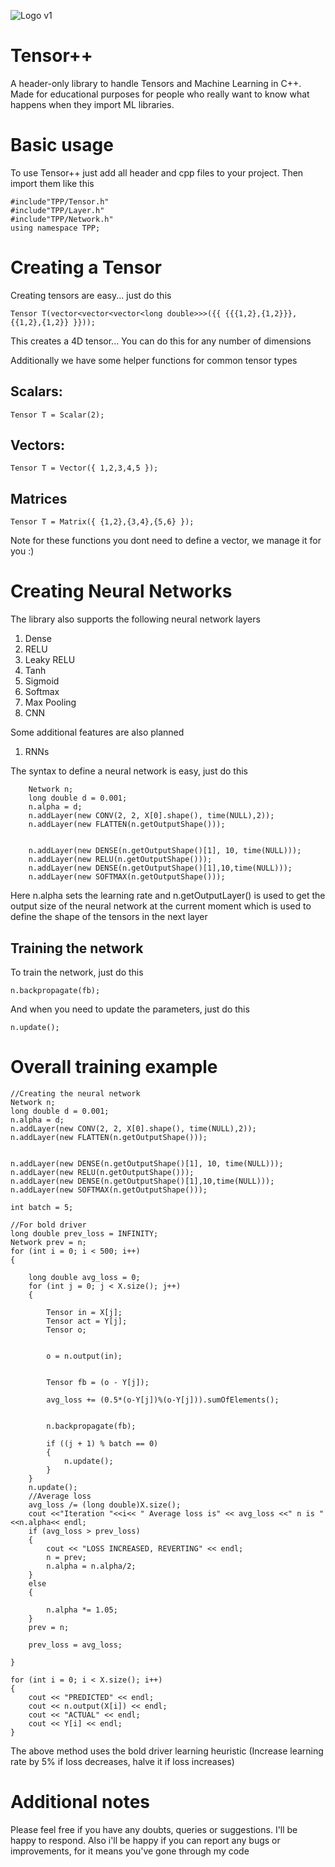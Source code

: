 ![Logo v1](https://github.com/user-attachments/assets/392e5189-151d-4c8a-be3c-b3bca2bd19da)

# Tensor++
A header-only library to handle Tensors and Machine Learning in C++. Made for educational purposes for people who really want to know what happens when they import ML libraries. 


# Basic usage
To use Tensor++ just add all header and cpp files to your project. Then import them like this
```
#include"TPP/Tensor.h"
#include"TPP/Layer.h"
#include"TPP/Network.h"
using namespace TPP;
```

# Creating a Tensor
Creating tensors are easy... just do this
```
Tensor T(vector<vector<vector<long double>>>({{ {{{1,2},{1,2}}},{{1,2},{1,2}} }}));

```
This creates a 4D tensor... You can do this for any number of dimensions

Additionally we have some helper functions for common tensor types
## Scalars:
```
Tensor T = Scalar(2);
```

## Vectors:
```
Tensor T = Vector({ 1,2,3,4,5 });
```

## Matrices
```
Tensor T = Matrix({ {1,2},{3,4},{5,6} });
```

Note for these functions you dont need to define a vector, we manage it for you :)


# Creating Neural Networks
The library also supports the following neural network layers
1) Dense
2) RELU
3) Leaky RELU
4) Tanh
5) Sigmoid
6) Softmax
7) Max Pooling
8) CNN

Some additional features are also planned
1) RNNs


The syntax to define a neural network is easy, just do this
```
	Network n;
	long double d = 0.001;
	n.alpha = d;
	n.addLayer(new CONV(2, 2, X[0].shape(), time(NULL),2));
	n.addLayer(new FLATTEN(n.getOutputShape()));
	
	
	n.addLayer(new DENSE(n.getOutputShape()[1], 10, time(NULL)));
	n.addLayer(new RELU(n.getOutputShape()));
	n.addLayer(new DENSE(n.getOutputShape()[1],10,time(NULL)));
	n.addLayer(new SOFTMAX(n.getOutputShape()));
```

Here n.alpha sets the learning rate and n.getOutputLayer() is used to get the output size of the neural network at the current moment which is used to define the shape of the tensors in the next layer

## Training the network
To train the network, just do this

```
n.backpropagate(fb);
```

And when you need to update the parameters, just do this
```
n.update();
```

# Overall training example
```
//Creating the neural network
Network n;
long double d = 0.001;
n.alpha = d;
n.addLayer(new CONV(2, 2, X[0].shape(), time(NULL),2));
n.addLayer(new FLATTEN(n.getOutputShape()));


n.addLayer(new DENSE(n.getOutputShape()[1], 10, time(NULL)));
n.addLayer(new RELU(n.getOutputShape()));
n.addLayer(new DENSE(n.getOutputShape()[1],10,time(NULL)));
n.addLayer(new SOFTMAX(n.getOutputShape()));

int batch = 5;

//For bold driver
long double prev_loss = INFINITY;
Network prev = n;
for (int i = 0; i < 500; i++) 
{

	long double avg_loss = 0;
	for (int j = 0; j < X.size(); j++) 
	{
		
		Tensor in = X[j];
		Tensor act = Y[j];
		Tensor o;
	
		
		o = n.output(in);
	

		Tensor fb = (o - Y[j]);
		
		avg_loss += (0.5*(o-Y[j])%(o-Y[j])).sumOfElements();
	

		n.backpropagate(fb);

		if ((j + 1) % batch == 0) 
		{
			n.update();
		}
	}
	n.update();
	//Average loss
	avg_loss /= (long double)X.size();
	cout <<"Iteration "<<i<< " Average loss is" << avg_loss <<" n is "<<n.alpha<< endl;
	if (avg_loss > prev_loss) 
	{
		cout << "LOSS INCREASED, REVERTING" << endl;
		n = prev;
		n.alpha = n.alpha/2;
	}
	else 
	{
		
		n.alpha *= 1.05;
	}
	prev = n;

	prev_loss = avg_loss;
	
}

for (int i = 0; i < X.size(); i++) 
{
	cout << "PREDICTED" << endl;
	cout << n.output(X[i]) << endl;
	cout << "ACTUAL" << endl;
	cout << Y[i] << endl;
}

```
The above method uses the bold driver learning heuristic (Increase learning rate by 5% if loss decreases, halve it if loss increases)

# Additional notes
Please feel free if you have any doubts, queries or suggestions. I'll be happy to respond. Also i'll be happy if you can report any bugs or improvements, for it means you've gone through my code
